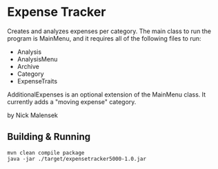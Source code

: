 Expense Tracker
===============

Creates and analyzes expenses per category. The main class to run the program is MainMenu, and it requires all of the following files to run:

* Analysis
* AnalysisMenu
* Archive
* Category
* ExpenseTraits

AdditionalExpenses is an optional extension of the MainMenu class. It currently adds a "moving expense" category.

by Nick Malensek

Building & Running
------------------
    mvn clean compile package
    java -jar ./target/expensetracker5000-1.0.jar
